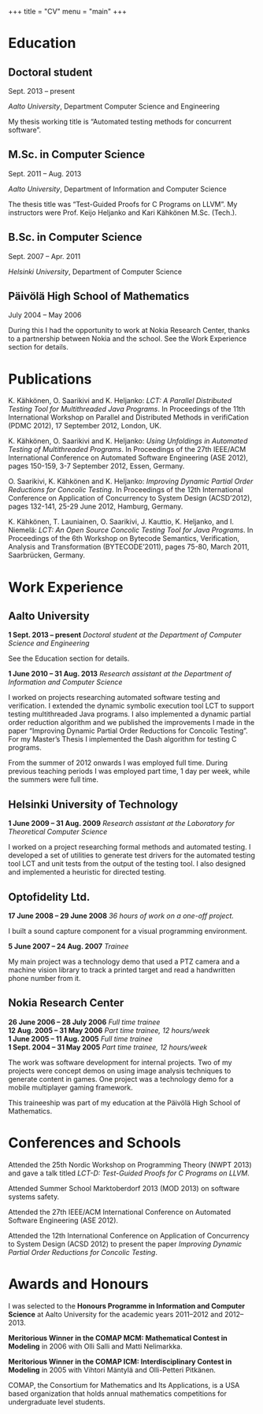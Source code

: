 +++
title = "CV"
menu = "main"
+++

# Education

## Doctoral student
Sept. 2013 – present

*Aalto University*, Department Computer Science and Engineering


My thesis working title is “Automated testing methods for concurrent
software”.

## M.Sc. in Computer Science
Sept. 2011 – Aug. 2013

*Aalto University*, Department of Information and Computer Science


The thesis title was “Test-Guided Proofs for C Programs on LLVM”. My
instructors were Prof. Keijo Heljanko and Kari Kähkönen M.Sc. (Tech.).

## B.Sc. in Computer Science
Sept. 2007 – Apr. 2011

*Helsinki University*, Department of Computer Science


## Päivölä High School of Mathematics
July 2004 – May 2006

During this I had the opportunity to work at Nokia Research Center,
thanks to a partnership between Nokia and the school. See the Work
Experience section for details.

# Publications

K. Kähkönen, O. Saarikivi and K. Heljanko: *LCT: A Parallel Distributed
Testing Tool for Multithreaded Java Programs*. In Proceedings of the
11th International Workshop on Parallel and Distributed Methods in
verifiCation (PDMC 2012), 17 September 2012, London, UK.

K. Kähkönen, O. Saarikivi and K. Heljanko: *Using Unfoldings in
Automated Testing of Multithreaded Programs*. In Proceedings of the 27th
IEEE/ACM International Conference on Automated Software Engineering (ASE
2012), pages 150-159, 3-7 September 2012, Essen, Germany.

O. Saarikivi, K. Kähkönen and K. Heljanko: *Improving Dynamic Partial
Order Reductions for Concolic Testing*. In Proceedings of the 12th
International Conference on Application of Concurrency to System Design
(ACSD’2012), pages 132-141, 25-29 June 2012, Hamburg, Germany.

K. Kähkönen, T. Launiainen, O. Saarikivi, J. Kauttio, K. Heljanko, and
I. Niemelä: *LCT: An Open Source Concolic Testing Tool for Java
Programs*. In Proceedings of the 6th Workshop on Bytecode Semantics,
Verification, Analysis and Transformation (BYTECODE’2011), pages 75-80,
March 2011, Saarbrücken, Germany.

# Work Experience

## Aalto University
**1 Sept. 2013 – present** *Doctoral student at the Department of Computer Science and Engineering*

See the Education section for details.

**1 June 2010 – 31 Aug. 2013** *Research assistant at the Department of Information and Computer Science*

I worked on projects researching automated software testing
and verification. I extended the dynamic symbolic execution tool LCT to
support testing multithreaded Java programs. I also implemented a
dynamic partial order reduction algorithm and we published the
improvements I made in the paper “Improving Dynamic Partial Order
Reductions for Concolic Testing”. For my Master’s Thesis I implemented
the Dash algorithm for testing C programs.

From the summer of 2012 onwards I was employed full time. During previous
teaching periods I was employed part time, 1 day per week, while
the summers were full time.

## Helsinki University of Technology
**1 June 2009 – 31 Aug. 2009** *Research assistant at the Laboratory for Theoretical
Computer Science*

I worked on a project researching formal methods and automated testing.
I developed a set of utilities to generate test drivers for the
automated testing tool LCT and unit tests from the output of the testing
tool. I also designed and implemented a heuristic for directed testing.

## Optofidelity Ltd.

**17 June 2008 – 29 June 2008** *36 hours of work on a one-off project.*

I built a sound capture component for a visual programming environment.

**5 June 2007 – 24 Aug. 2007** *Trainee*

My main project was a technology demo that used a PTZ camera and a
machine vision library to track a printed target and read a handwritten
phone number from it.

## Nokia Research Center

**26 June 2006 – 28 July 2006** *Full time trainee*  
**12 Aug. 2005 – 31 May 2006** *Part time trainee, 12 hours/week*  
**1 June 2005 – 11 Aug. 2005** *Full time trainee*  
**1 Sept. 2004 – 31 May 2005** *Part time trainee, 12 hours/week*  

The work was software development for internal projects. Two of my
projects were concept demos on using image analysis techniques to
generate content in games. One project was a technology demo for a
mobile multiplayer gaming framework.

This traineeship was part of my education at the Päivölä High School of
Mathematics.

# Conferences and Schools

Attended the 25th Nordic Workshop on Programming Theory (NWPT 2013) and
gave a talk titled *LCT-D: Test-Guided Proofs for C Programs on LLVM*.

Attended Summer School Marktoberdorf 2013 (MOD 2013) on software systems
safety.

Attended the 27th IEEE/ACM International Conference on Automated
Software Engineering (ASE 2012).

Attended the 12th International Conference on Application of Concurrency
to System Design (ACSD 2012) to present the paper *Improving Dynamic
Partial Order Reductions for Concolic Testing*.

# Awards and Honours

I was selected to the **Honours Programme in Information and Computer
Science** at Aalto University for the academic years 2011–2012 and
2012–2013.

**Meritorious Winner in the COMAP MCM: Mathematical Contest in
Modeling** in 2006 with Olli Salli and Matti Nelimarkka.

**Meritorious Winner in the COMAP ICM: Interdisciplinary Contest in
Modeling** in 2005 with Vihtori Mäntylä and Olli-Petteri Pitkänen.

COMAP, the Consortium for Mathematics and Its Applications, is a USA
based organization that holds annual mathematics competitions for
undergraduate level students.